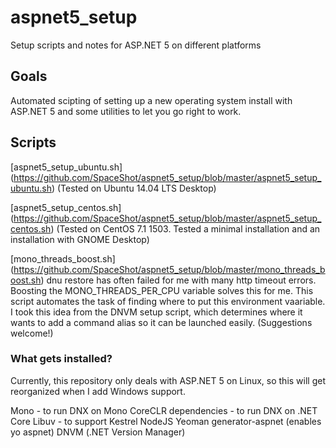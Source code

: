 # aspnet5_setup
Setup scripts and notes for ASP.NET 5 on different platforms

## Goals
Automated scipting of setting up a new operating system install with ASP.NET 5 and some utilities to let you go right to work.

## Scripts
[aspnet5_setup_ubuntu.sh] (https://github.com/SpaceShot/aspnet5_setup/blob/master/aspnet5_setup_ubuntu.sh)
(Tested on Ubuntu 14.04 LTS Desktop)

[aspnet5_setup_centos.sh] (https://github.com/SpaceShot/aspnet5_setup/blob/master/aspnet5_setup_centos.sh)
(Tested on CentOS 7.1 1503.  Tested a minimal installation and an installation with GNOME Desktop)

[mono_threads_boost.sh] (https://github.com/SpaceShot/aspnet5_setup/blob/master/mono_threads_boost.sh)
dnu restore has often failed for me with many http timeout errors.  Boosting the MONO_THREADS_PER_CPU variable solves this for me.  This script automates the task of finding where to put this environment vaariable.  I took this idea from the DNVM setup script, which determines where it wants to add a command alias so it can be launched easily.  (Suggestions welcome!)

### What gets installed?
Currently, this repository only deals with ASP.NET 5 on Linux, so this will get reorganized when I add Windows support.

Mono - to run DNX on Mono
CoreCLR dependencies - to run DNX on .NET Core
Libuv - to support Kestrel
NodeJS
Yeoman
generator-aspnet (enables yo aspnet)
DNVM (.NET Version Manager)
